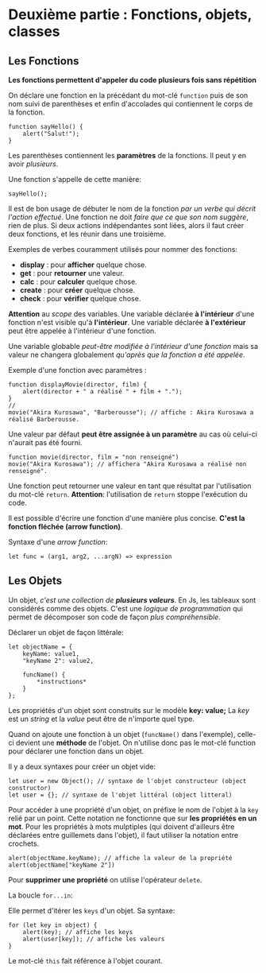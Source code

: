Deuxième partie : Fonctions, objets, classes
=============================================


Les Fonctions
-------------

**Les fonctions permettent d'appeler du code plusieurs fois sans répétition**

On déclare une fonction en la précédant du mot-clé `function` puis de son nom suivi de parenthèses et enfin d'accolades qui contiennent le corps de la fonction.

	function sayHello() {
		alert("Salut!");
	}

Les parenthèses contiennent les **paramètres** de la fonctions. Il peut y en avoir *plusieurs*. 

Une fonction s'appelle de cette manière:

	sayHello();

 Il est de bon usage de débuter le nom de la fonction *par un verbe qui décrit l'action effectué*. Une fonction ne doit *faire que ce que son nom suggère*, rien de plus. Si deux actions indépendantes sont liées, alors il faut créer deux fonctions, et les réunir dans une troisième. 

Exemples de verbes couramment utilisés pour nommer des fonctions:

- **display** : pour **afficher** quelque chose.
- **get** : pour **retourner** une valeur.
- **calc** : pour **calculer** quelque chose.
- **create** : pour **créer** quelque chose.
- **check** : pour **vérifier** quelque chose.

**Attention** au *scope* des variables. Une variable déclarée **à l'intérieur** d'une fonction n'est visible qu'à **l'intérieur**.
Une variable déclarée **à l'extérieur** peut être appelée à l'intérieur d'une fonction.

Une variable globable *peut-être modifiée à l'intérieur d'une fonction* mais sa valeur ne changera globalement *qu'après que la fonction a été appelée*. 

Exemple d'une fonction avec paramètres :

	function displayMovie(director, film) {
		alert(director + " a réalisé " + film + ".");
	}
	//
	movie("Akira Kurosawa", "Barberousse"); // affiche : Akira Kurosawa a réalisé Barberousse.

Une valeur par défaut **peut être assignée à un paramètre** au cas où celui-ci n'aurait pas été fourni.

	function movie(director, film = "non renseigné")
	movie("Akira Kurosawa"); // affichera "Akira Kurosawa a réalisé non renseigné".

Une fonction peut retourner une valeur en tant que résultat par l'utilisation du mot-clé `return`.
**Attention**: l'utilisation de `return` stoppe l'exécution du code. 

Il est possible d'écrire une fonction d'une manière plus concise. **C'est la fonction fléchée (arrow function)**.

Syntaxe d'une *arrow function*:

	let func = (arg1, arg2, ...argN) => expression


Les Objets
----------

Un objet, *c'est une collection de **plusieurs valeurs***. En Js, les tableaux sont considérés comme des objets.
C'est une *logique de programmation* qui permet de décomposer son code de façon *plus compréhensible*.

Déclarer un objet de façon littérale:

    let objectName = {
        keyName: value1,
        "keyName 2": value2,

        funcName() {
            *instructions*
        }
    };

Les propriétés d'un objet sont construits sur le modèle **key: value;** La *key* est un *string* et la *value* peut être de n'importe quel type.

Quand on ajoute une fonction à un objet (`funcName()` dans l'exemple), celle-ci devient une **méthode** de l'objet. On n'utilise donc pas le mot-clé function pour déclarer une fonction dans un objet.

Il y a deux syntaxes pour créer un objet vide:

	let user = new Object(); // syntaxe de l'objet constructeur (object constructor)
	let user = {}; // syntaxe de l'objet littéral (object litteral)

Pour accéder à une propriété d'un objet, on préfixe le nom de l'objet à la `key` relié par un point. Cette notation ne fonctionne que sur **les propriétés en un mot**. Pour les propriétés à mots mulptiples (qui doivent d'ailleurs être déclarées entre guillemets dans l'objet), il faut utiliser la notation entre crochets.

	alert(objectName.keyName); // affiche la valeur de la propriété
	alert(objectName["keyName 2"])

Pour **supprimer une propriété** on utilise l'opérateur `delete`.

La boucle `for...in`:

Elle permet d'itérer les `keys` d'un objet. Sa syntaxe: 

	for (let key in object) {
		alert(key); // affiche les keys
		alert(user[key]); // affiche les valeurs
	}

Le mot-clé `this` fait référence à l'objet courant.